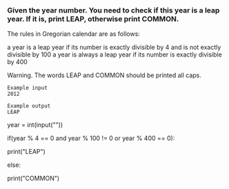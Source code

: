 ### Given the year number. You need to check if this year is a leap year. If it is, print LEAP, otherwise print COMMON.

The rules in Gregorian calendar are as follows:

a year is a leap year if its number is exactly divisible by 4 and is not exactly divisible by 100
a year is always a leap year if its number is exactly divisible by 400

Warning. The words LEAP and COMMON should be printed all caps.
```
Example input
2012

Example output
LEAP

```
year = int(input(""))

if(year % 4 == 0 and year % 100 != 0 or year % 400 == 0):

print("LEAP")

else:

print("COMMON")

